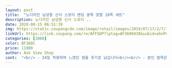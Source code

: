 ```yaml
---
layout: post 
title:  "노디자인 남성용 신사 스포티 밴딩 중목 양말 10족 세트" 
description: 노디자인 남성용 신사 스포티 ..
date: 2020-08-15 06:51:39 
img: https://static.coupangcdn.com/image/retail/images/2019/07/17/2/7/713e179f-16a2-42ce-89bb-f7c1b020459f.jpg 
linkUrl: https://link.coupang.com/re/AFFSDP?lptag=AF3600438&subid=ahnPublicAsk&pageKey=263146710&itemId=824481669&vendorItemId=5096381354&traceid=V0-113-6ac1f3f1852fb44b 
categories: [1008] 
color: BF360C 
price: 11900 
author: Ask View Shop 
cont:  "<br/> - 34일 착용하며 느꼈던 점을 후기로 남깁니다<br/><br/> - 본인 발목은 두꺼운 편, 양말을 신을 때, 밴딩부분에서 찌지직하는 (고무실이 늘어나거나 찢어지는?) 소리 발생<br/><br/> - 볼넓은 280mm 기준으로 발가락이 비치니, 비슷하다 싶은 분들은 참고<br/><br/> - 얇아서 그런지 안정감이 다소 떨어지는 느낌이기에 운동할 때 신기엔 어려울 듯<br/><br/> - 운동을 좋아하는 사람으로서, 가격은 저렴하지만 성능은 아쉬움<br/><br/> - 일상적으로 신기에는 괜찮은 제품<br/><br/> - 혹시 몰라 10켤레 모두 시험해봤으나, 조금만 더 힘을 주면 위와 같은 현상 발생<br/>ㅇ발목 밴딩부분이 약한편입니다.<br/><br/>ㅇ스포티라 두께가 좀 있을거라 예상했으나 굉장히 얇습니다.<br/><br/>ㅇ저렴한 가격에 현혹되어, 제품설명 읽어보고 구매했습니다.<br/><br/>두껍지않아 편하게 신을수 있어요♡<br/>면탄탄하고 스판도 역시 좋아요<br/>부자지간 잘신고 다니고 있어요^^♡<br/>색상 재질 탄력 변함없이 구우웃<br/>아들은 흰양말,아빠는 회색양말 신어보니 괜찮아요<br/>아빠는 그레이 아들은 화이트<br/>역시 좋아요<br/>재질탄탄.<br/> 쫀쫀 최고입니다<br/>흰양말신던 아들 검정양말도 사주라고해서 같은제품으로 구매했어요<br/>" 
---
```

